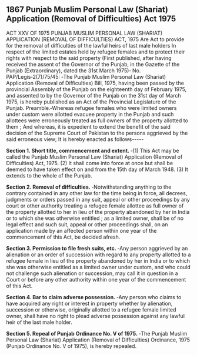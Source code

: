 ## 1867 Punjab Muslim Personal Law (Shariat) Application (Removal of Difficulties) Act 1975
 
ACT XXV OF 1975
PUNJAB MUSLIM PERSONAL LAW (SHARIAT) APPLICATION (REMOVAL OF DIFFICULTIES) ACT, 1975
Are Act to provide for the removal of difficulties of the lawful heirs of last male holders In respect of the limited estates held by refugee females and to protect their rights with respect to the said property
(First published, after having received the assent of the Governor of the Punjab, in the Gazette of the Punjab (Extraordinary), dated the 31st March 1975)‑
No. PAP/Legis‑2(7)/75/45: ‑The Punjab Muslim Personal Law (Shariat) Application (Removal of Difficulties) Bill, 1975, having been passed by the provincial Assembly of the Punjab on the eighteenth day of February 1975, and assented to by the Governor of the Punjab on the 31st day of March 1975, is hereby published as an Act of the Provincial Legislature of the Punjab.
Preamble.‑Whereas refugee females who were limited owners under custom were allotted evacuee property in the Punjab and such allottees were erroneously treated as full owners of the property allotted to them ;
And whereas, it is expedient to extend the benefit of the said decision of the Supreme Court of Pakistan to the persons aggrieved by the said erroneous view;
It is hereby enacted as follows-----


**Section 1. Short title, commencement and extent.**
‑(1) This Act may be called the Punjab Muslim Personal Law (Shariat) Application (Removal of Difficulties) Act, 1975.
   (2) It shall come into force at once but shall be deemed to have taken effect on and from the 15th day of March 1948.
   (3) It extends to the whole of the Punjab.

 

**Section 2. Removal of difficulties.**
‑Notwithstanding anything to the contrary contained in any other law for the time being in force, all decrees, judgments or orders passed in any suit, appeal or other proceedings by any court or other authority treating a refugee female allottee as full owner of the property allotted to her in lieu of the property abandoned by her in India or to which she was otherwise entitled ; as a limited owner, shall be of no legal effect and such suit, appeal or other proceedings shall, on an application made by an affected person within one year of the commencement of this Act, be decided afresh.

 

**Section 3. Permission to file fresh suits, etc.**
‑Any person aggrieved by an alienation or an order of succession with regard to any property allotted to a refugee female in lieu of the property abandoned by her in India or to which she was otherwise entitled as a limited owner under custom, and who could not challenge such alienation or succession, may call it in question in a Court or before any other authority within one year of the commencement of this Act.

 

**Section 4. Bar to claim adverse possession.**
‑Any person who claims to have acquired any right or interest in property whether by alienation, succession or otherwise, originally allotted to a refugee female limited owner, shall have no right to plead adverse possession against any lawful heir of the last male holder.

 

**Section 5. Repeal of Punjab Ordinance No. V of 1975.**
‑The Punjab Muslim Personal Law (Shariat) Application (Removal of Difficulties) Ordinance, 1975 (Punjab Ordinance No. V of 1975), is hereby repealed.

